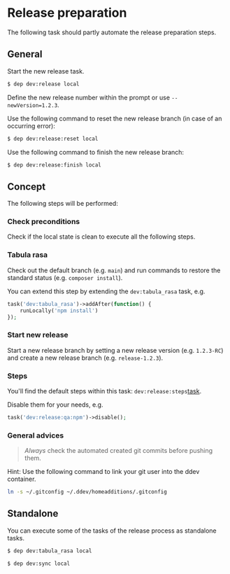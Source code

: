 # Release preparation

The following task should partly automate the release preparation steps.

## General

Start the new release task.

```bash
$ dep dev:release local
```

Define the new release number within the prompt or use `--newVersion=1.2.3`.

Use the following command to reset the new release branch (in case of an occurring error):

```bash
$ dep dev:release:reset local
```

Use the following command to finish the new release branch:

```bash
$ dep dev:release:finish local
```

## Concept

The following steps will be performed:

### Check preconditions

Check if the local state is clean to execute all the following steps.

### Tabula rasa

Check out the default branch (e.g. `main`) and run commands to restore the standard status (e.g. `composer install`).

You can extend this step by extending the `dev:tabula_rasa` task, e.g.

```php
task('dev:tabula_rasa')->addAfter(function() {
    runLocally('npm install')
});
```

### Start new release

Start a new release branch by setting a new release version (e.g. `1.2.3-RC`) and create a new release branch (e.g. `release-1.2.3`).

### Steps

You'll find the default steps within this task: `dev:release:steps`[task](../deployer/dev/task/release.php#L17).

Disable them for your needs, e.g. 

```php
task('dev:release:qa:npm')->disable();
```

### General advices

> *Always* check the automated created git commits before pushing them. 

Hint: Use the following command to link your git user into the ddev container.

```bash
ln -s ~/.gitconfig ~/.ddev/homeadditions/.gitconfig
```

## Standalone

You can execute some of the tasks of the release process as standalone tasks.

```bash
$ dep dev:tabula_rasa local
```

```bash
$ dep dev:sync local
```